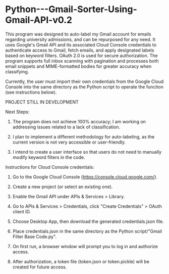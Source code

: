 # Python---Gmail-Sorter-Using-Gmail-API-v0.2
This program was designed to auto-label my Gmail account for emails regarding university admissions, and can be repurposed for any need. It uses Google's Gmail API and its associated Cloud Console credentials to authenticate access to Gmail, fetch emails, and apply designated labels based on keyword filters. OAuth 2.0 is used for secure authorization. The program supports full inbox scanning with pagination and processes both email snippets and MIME-formatted bodies for greater accuracy when classifying.

Currently, the user must import their own credentials from the Google Cloud Console into the same directory as the Python script to operate the function (see instructions below).

PROJECT STILL IN DEVELOPMENT

Next Steps:
1. The program does not achieve 100% accuracy; I am working on addressing issues related to a lack of classification.

2. I plan to implement a different methodology for auto-labeling, as the current version is not very accessible or user-friendly.

3. I intend to create a user interface so that users do not need to manually modify keyword filters in the code.


Instructions for Cloud Console credentials:
1. Go to the Google Cloud Console (https://console.cloud.google.com/).
   
2. Create a new project (or select an existing one).

3. Enable the Gmail API under APIs & Services > Library.

4. Go to APIs & Services > Credentials, click "Create Credentials" > OAuth client ID.

5. Choose Desktop App, then download the generated credentials.json file.

6. Place credentials.json in the same directory as the Python script/"Gmail Filter Base Code.py".

7. On first run, a browser window will prompt you to log in and authorize access.

8. After authorization, a token file (token.json or token.pickle) will be created for future access.

